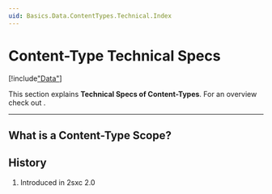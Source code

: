 ```yaml
---
uid: Basics.Data.ContentTypes.Technical.Index
---
```


# Content-Type Technical Specs

[!include["Data"](../../_shared-content-types.md)]

This section explains **Technical Specs of Content-Types**. For an overview check out [](xref:Basics.Data.Index).

---

## What is a Content-Type Scope?



## History

1. Introduced in 2sxc 2.0
